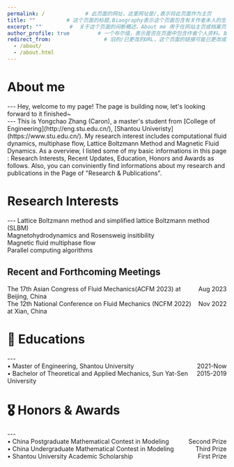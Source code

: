 ```yaml
---
permalink: /             # 此页面的网址，这里网址是/,表示将此页面作为主页
title: ""          # 这个页面的标题,Biaography表示这个页面包含有关作者本人的生平事迹。
excerpt: ""         #  关于这个页面的间断概述，About me 用于在网站主页或档案页面的列表视图中显示时提供预览内容
author_profile: true         # 一个布尔值，表示是否在页面中包含作者个人资料。如果值为true,则会在页面底部显示一个名为作者“Author”的模块，在本案例库中可能指代侧边栏，即sidebar      
redirect_from:                 # 旧的/已更改的URL，这个页面的链接可能已更改或重定向到新页面。此字段值是一个数组，为页面提供其他链接的路径，以避免网站的“404 page not found”错误。
  - /about/
  - /about.html
---
```

<h1>About me</h1>
---
Hey, welcome to my page! The page is building now, let's looking forward to it finished~ <br>
---
This is Yongchao Zhang (Caron), a master's student from [College of Engineering](http://eng.stu.edu.cn/), [Shantou Univeristy](https://www.stu.edu.cn/). My research interest includes computational fluid dynamics, multiphase flow, Lattice Boltzmann Method and Magnetic Fluid Dynamics. As a overview, I listed some of my basic informations in this page : Research Interests, Recent Updates, Education, Honors and Awards as follows.
Also, you can conviniently find informations about my research and publications in the Page of "Research & Publications". 

<!--My CV is available here: [Caron Zhang's Curriculum Viate].-->

<h1>Research Interests</h1>
---
Lattice Boltzmann method and simplified lattice Boltzmann method (SLBM)<br>
Magnetohydrodynamics and Rosensweig insitibility<br>
Magnetic fluid multiphase flow <br>
Parallel computing algorithms<br>
<h2>Recent and Forthcoming Meetings</h2>
<div><span style="float:right">Aug 2023</span>The 17th Asian Congress of Fluid Mechanics(ACFM 2023) at Beijing, China</div>
<div><span style="float:right">Nov 2022</span>The 12th National Conference on Fluid Mechanics (NCFM 2022) at Xian, China</div>
<h1> 📖 Educations</h1>
---
<div><span style="float:right">2021-Now</span>• Master of Engineering, Shantou University</div>
<div><span style="float:right">2015-2019</span>• Bachelor of Theoretical and Applied Mechanics, Sun Yat-Sen University</div>
<h1 id=honors>🎖 Honors & Awards</h1>
---
<div><span style="float:right">Second Prize</span>• China Postgraduate Mathematical Contest in Modeling</div>
<div><span style="float:right">Third Prize</span>• China Undergraduate Mathematical Contest in Modeling</div>
<div><span style="float:right">First Prize</span>• Shantou University Academic Scholarship</div>
